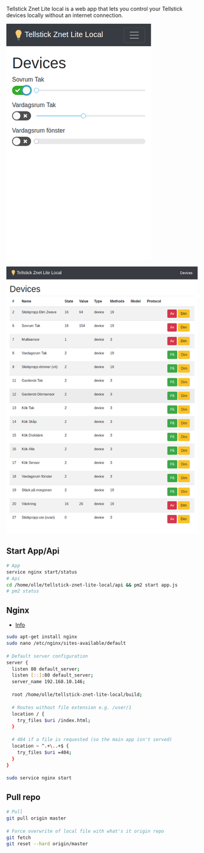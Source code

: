 Tellstick Znet Lite local is a web app that lets you control your Tellstick devices locally without an internet connection.

![img](extras/dev-settings.png)

![img](extras/devices.png)

## Start App/Api
``` bash
# App
service nginx start/status
# Api
cd /home/olle/tellstick-znet-lite-local/api && pm2 start app.js
# pm2 status
```

## Nginx
* [Info](https://medium.com/@johnbrett/create-react-app-push-state-nginx-config-a9f7530621c1)

``` bash
sudo apt-get install nginx
sudo nano /etc/nginx/sites-available/default

# Default server configuration
server {
  listen 80 default_server;
  listen [::]:80 default_server;
  server_name 192.168.10.146;

  root /home/olle/tellstick-znet-lite-local/build;

  # Routes without file extension e.g. /user/1
  location / {
    try_files $uri /index.html;
  }

  # 404 if a file is requested (so the main app isn't served)
  location ~ ^.+\..+$ {
    try_files $uri =404;
  }
}

sudo service nginx start
```

## Pull repo

``` bash
# Pull
git pull origin master

# Force overwrite of local file with what's it origin repo 
git fetch
git reset --hard origin/master
```
